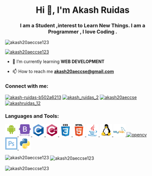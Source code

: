 <h1 align="center">Hi 👋, I'm Akash Ruidas</h1>
<h3 align="center">I am a Student ,interest to Learn New Things. I am a Programmer , I love Coding .</h3>

<p align="left"> <img src="https://komarev.com/ghpvc/?username=akash20aeccse123&label=Profile%20views&color=0e75b6&style=flat" alt="akash20aeccse123" /> </p>

<p align="left"> <a href="https://github.com/ryo-ma/github-profile-trophy"><img src="https://github-profile-trophy.vercel.app/?username=akash20aeccse123" alt="akash20aeccse123" /></a> </p>

- 🌱 I’m currently learning **WEB DEVELOPMENT**

- 📫 How to reach me **akash20aeccse@gmail.com**

<h3 align="left">Connect with me:</h3>
<p align="left">
<a href="https://linkedin.com/in/akash-ruidas-b502a6213" target="blank"><img align="center" src="https://raw.githubusercontent.com/rahuldkjain/github-profile-readme-generator/master/src/images/icons/Social/linked-in-alt.svg" alt="akash-ruidas-b502a6213" height="30" width="40" /></a>
<a href="https://www.codechef.com/users/akash_ruidas_2" target="blank"><img align="center" src="https://cdn.jsdelivr.net/npm/simple-icons@3.1.0/icons/codechef.svg" alt="akash_ruidas_2" height="30" width="40" /></a>
<a href="https://www.hackerrank.com/akash20aeccse" target="blank"><img align="center" src="https://raw.githubusercontent.com/rahuldkjain/github-profile-readme-generator/master/src/images/icons/Social/hackerrank.svg" alt="akash20aeccse" height="30" width="40" /></a>
<a href="https://www.leetcode.com/akashruidas_12" target="blank"><img align="center" src="https://raw.githubusercontent.com/rahuldkjain/github-profile-readme-generator/master/src/images/icons/Social/leet-code.svg" alt="akashruidas_12" height="30" width="40" /></a>
</p>

<h3 align="left">Languages and Tools:</h3>
<p align="left"> <a href="https://developer.android.com" target="_blank"> <img src="https://raw.githubusercontent.com/devicons/devicon/master/icons/android/android-original-wordmark.svg" alt="android" width="40" height="40"/> </a> <a href="https://getbootstrap.com" target="_blank"> <img src="https://raw.githubusercontent.com/devicons/devicon/master/icons/bootstrap/bootstrap-plain-wordmark.svg" alt="bootstrap" width="40" height="40"/> </a> <a href="https://www.cprogramming.com/" target="_blank"> <img src="https://raw.githubusercontent.com/devicons/devicon/master/icons/c/c-original.svg" alt="c" width="40" height="40"/> </a> <a href="https://www.w3schools.com/cpp/" target="_blank"> <img src="https://raw.githubusercontent.com/devicons/devicon/master/icons/cplusplus/cplusplus-original.svg" alt="cplusplus" width="40" height="40"/> </a> <a href="https://www.w3schools.com/css/" target="_blank"> <img src="https://raw.githubusercontent.com/devicons/devicon/master/icons/css3/css3-original-wordmark.svg" alt="css3" width="40" height="40"/> </a> <a href="https://www.w3.org/html/" target="_blank"> <img src="https://raw.githubusercontent.com/devicons/devicon/master/icons/html5/html5-original-wordmark.svg" alt="html5" width="40" height="40"/> </a> <a href="https://www.java.com" target="_blank"> <img src="https://raw.githubusercontent.com/devicons/devicon/master/icons/java/java-original.svg" alt="java" width="40" height="40"/> </a> <a href="https://www.linux.org/" target="_blank"> <img src="https://raw.githubusercontent.com/devicons/devicon/master/icons/linux/linux-original.svg" alt="linux" width="40" height="40"/> </a> <a href="https://www.mysql.com/" target="_blank"> <img src="https://raw.githubusercontent.com/devicons/devicon/master/icons/mysql/mysql-original-wordmark.svg" alt="mysql" width="40" height="40"/> </a> <a href="https://opencv.org/" target="_blank"> <img src="https://www.vectorlogo.zone/logos/opencv/opencv-icon.svg" alt="opencv" width="40" height="40"/> </a> <a href="https://www.photoshop.com/en" target="_blank"> <img src="https://raw.githubusercontent.com/devicons/devicon/master/icons/photoshop/photoshop-line.svg" alt="photoshop" width="40" height="40"/> </a> <a href="https://www.python.org" target="_blank"> <img src="https://raw.githubusercontent.com/devicons/devicon/master/icons/python/python-original.svg" alt="python" width="40" height="40"/> </a> </p>

<p><img align="left" src="https://github-readme-stats.vercel.app/api/top-langs?username=akash20aeccse123&show_icons=true&locale=en&layout=compact" alt="akash20aeccse123" /></p>

<p>&nbsp;<img align="center" src="https://github-readme-stats.vercel.app/api?username=akash20aeccse123&show_icons=true&locale=en" alt="akash20aeccse123" /></p>

<p><img align="center" src="https://github-readme-streak-stats.herokuapp.com/?user=akash20aeccse123&" alt="akash20aeccse123" /></p>

